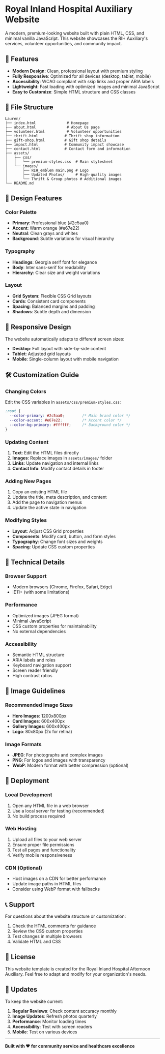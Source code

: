 # Royal Inland Hospital Auxiliary Website

A modern, premium-looking website built with plain HTML, CSS, and minimal vanilla JavaScript. This website showcases the RIH Auxiliary's services, volunteer opportunities, and community impact.

## 🚀 Features

- **Modern Design**: Clean, professional layout with premium styling
- **Fully Responsive**: Optimized for all devices (desktop, tablet, mobile)
- **Accessibility**: WCAG compliant with skip links and proper ARIA labels
- **Lightweight**: Fast loading with optimized images and minimal JavaScript
- **Easy to Customize**: Simple HTML structure and CSS classes

## 📁 File Structure

```
Lauren/
├── index.html              # Homepage
├── about.html              # About Us page
├── volunteer.html          # Volunteer opportunities
├── thrift.html            # Thrift shop information
├── gift-shop.html         # Gift shop details
├── impact.html            # Community impact showcase
├── contact.html           # Contact form and information
├── assets/
│   ├── css/
│   │   └── premium-styles.css  # Main stylesheet
│   └── images/
│       ├── RIH_emblem main.png # Logo
│       ├── Updated Photos/     # High-quality images
│       └── Thrift & Group photos # Additional images
└── README.md
```

## 🎨 Design Features

### Color Palette
- **Primary**: Professional blue (#2c5aa0)
- **Accent**: Warm orange (#e67e22)
- **Neutral**: Clean grays and whites
- **Background**: Subtle variations for visual hierarchy

### Typography
- **Headings**: Georgia serif font for elegance
- **Body**: Inter sans-serif for readability
- **Hierarchy**: Clear size and weight variations

### Layout
- **Grid System**: Flexible CSS Grid layouts
- **Cards**: Consistent card components
- **Spacing**: Balanced margins and padding
- **Shadows**: Subtle depth and dimension

## 📱 Responsive Design

The website automatically adapts to different screen sizes:

- **Desktop**: Full layout with side-by-side content
- **Tablet**: Adjusted grid layouts
- **Mobile**: Single-column layout with mobile navigation

## 🛠️ Customization Guide

### Changing Colors
Edit the CSS variables in `assets/css/premium-styles.css`:

```css
:root {
  --color-primary: #2c5aa0;        /* Main brand color */
  --color-accent: #e67e22;         /* Accent color */
  --color-bg-primary: #ffffff;     /* Background color */
}
```

### Updating Content
1. **Text**: Edit the HTML files directly
2. **Images**: Replace images in `assets/images/` folder
3. **Links**: Update navigation and internal links
4. **Contact Info**: Modify contact details in footer

### Adding New Pages
1. Copy an existing HTML file
2. Update the title, meta description, and content
3. Add the page to navigation menus
4. Update the active state in navigation

### Modifying Styles
- **Layout**: Adjust CSS Grid properties
- **Components**: Modify card, button, and form styles
- **Typography**: Change font sizes and weights
- **Spacing**: Update CSS custom properties

## 🔧 Technical Details

### Browser Support
- Modern browsers (Chrome, Firefox, Safari, Edge)
- IE11+ (with some limitations)

### Performance
- Optimized images (JPEG format)
- Minimal JavaScript
- CSS custom properties for maintainability
- No external dependencies

### Accessibility
- Semantic HTML structure
- ARIA labels and roles
- Keyboard navigation support
- Screen reader friendly
- High contrast ratios

## 📸 Image Guidelines

### Recommended Image Sizes
- **Hero Images**: 1200x800px
- **Card Images**: 600x400px
- **Gallery Images**: 600x400px
- **Logo**: 80x80px (2x for retina)

### Image Formats
- **JPEG**: For photographs and complex images
- **PNG**: For logos and images with transparency
- **WebP**: Modern format with better compression (optional)

## 🚀 Deployment

### Local Development
1. Open any HTML file in a web browser
2. Use a local server for testing (recommended)
3. No build process required

### Web Hosting
1. Upload all files to your web server
2. Ensure proper file permissions
3. Test all pages and functionality
4. Verify mobile responsiveness

### CDN (Optional)
- Host images on a CDN for better performance
- Update image paths in HTML files
- Consider using WebP format with fallbacks

## 📞 Support

For questions about the website structure or customization:

1. Check the HTML comments for guidance
2. Review the CSS custom properties
3. Test changes in multiple browsers
4. Validate HTML and CSS

## 📝 License

This website template is created for the Royal Inland Hospital Afternoon Auxiliary. Feel free to adapt and modify for your organization's needs.

## 🔄 Updates

To keep the website current:

1. **Regular Reviews**: Check content accuracy monthly
2. **Image Updates**: Refresh photos quarterly
3. **Performance**: Monitor loading times
4. **Accessibility**: Test with screen readers
5. **Mobile**: Test on various devices

---

**Built with ❤️ for community service and healthcare excellence** 